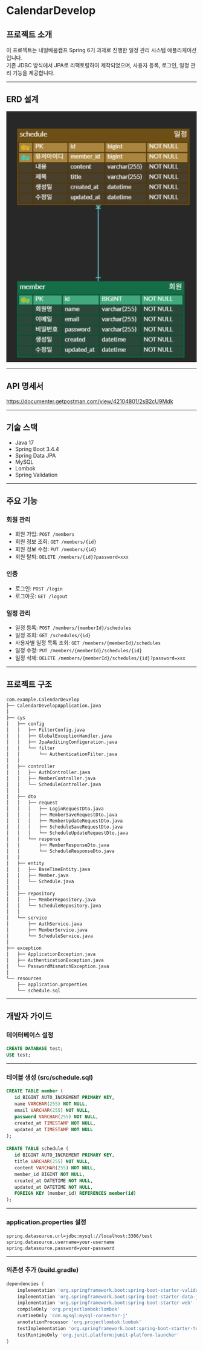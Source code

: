 # CalendarDevelop

## 프로젝트 소개

이 프로젝트는 내일배움캠프 Spring 6기 과제로 진행한 일정 관리 시스템 애플리케이션입니다.  
기존 JDBC 방식에서 JPA로 리팩토링하여 제작되었으며, 사용자 등록, 로그인, 일정 관리 기능을 제공합니다.

---

## ERD 설계

![ERD 이미지](src/CalendarDevelopERD%20-%20%EB%B3%B5%EC%82%AC%EB%B3%B8%20%282%29.png)

---

## API 명세서

https://documenter.getpostman.com/view/42104801/2sB2cU9Mdk

---

## 기술 스택

- Java 17
- Spring Boot 3.4.4
- Spring Data JPA
- MySQL
- Lombok
- Spring Validation

---

## 주요 기능

### 회원 관리
- 회원 가입: `POST /members`
- 회원 정보 조회: `GET /members/{id}`
- 회원 정보 수정: `PUT /members/{id}`
- 회원 탈퇴: `DELETE /members/{id}?password=xxx`

### 인증
- 로그인: `POST /login`
- 로그아웃: `GET /logout`

### 일정 관리
- 일정 등록: `POST /members/{memberId}/schedules`
- 일정 조회: `GET /schedules/{id}`
- 사용자별 일정 목록 조회: `GET /members/{memberId}/schedules`
- 일정 수정: `PUT /members/{memberId}/schedules/{id}`
- 일정 삭제: `DELETE /members/{memberId}/schedules/{id}?password=xxx`

---

## 프로젝트 구조

```
com.example.CalendarDevelop
├── CalendarDevelopApplication.java
│
├── cys
│   ├── config
│   │   ├── FilterConfig.java
│   │   ├── GlobalExceptionHandler.java
│   │   ├── JpaAuditingConfiguration.java
│   │   └── filter
│   │       └── AuthenticationFilter.java
│   │
│   ├── controller
│   │   ├── AuthController.java
│   │   ├── MemberController.java
│   │   └── ScheduleController.java
│   │
│   ├── dto
│   │   ├── request
│   │   │   ├── LoginRequestDto.java
│   │   │   ├── MemberSaveRequestDto.java
│   │   │   ├── MemberUpdateRequestDto.java
│   │   │   ├── ScheduleSaveRequestDto.java
│   │   │   └── ScheduleUpdateRequestDto.java
│   │   └── response
│   │       ├── MemberResponseDto.java
│   │       └── ScheduleResponseDto.java
│   │
│   ├── entity
│   │   ├── BaseTimeEntity.java
│   │   ├── Member.java
│   │   └── Schedule.java
│   │
│   ├── repository
│   │   ├── MemberRepository.java
│   │   └── ScheduleRepository.java
│   │
│   └── service
│       ├── AuthService.java
│       ├── MemberService.java
│       └── ScheduleService.java
│
├── exception
│   ├── ApplicationException.java
│   ├── AuthenticationException.java
│   └── PasswordMismatchException.java
│
└── resources
    ├── application.properties
    └── schedule.sql
```


---

## 개발자 가이드

### 데이터베이스 설정

```sql
CREATE DATABASE test;
USE test;
```

---

### 테이블 생성 (src/schedule.sql)

```sql
CREATE TABLE member (
   id BIGINT AUTO_INCREMENT PRIMARY KEY,
   name VARCHAR(255) NOT NULL,
   email VARCHAR(255) NOT NULL,
   password VARCHAR(255) NOT NULL,
   created_at TIMESTAMP NOT NULL,
   updated_at TIMESTAMP NOT NULL
);

CREATE TABLE schedule (
   id BIGINT AUTO_INCREMENT PRIMARY KEY,
   title VARCHAR(255) NOT NULL,
   content VARCHAR(255) NOT NULL,
   member_id BIGINT NOT NULL,
   created_at DATETIME NOT NULL,
   updated_at DATETIME NOT NULL,
   FOREIGN KEY (member_id) REFERENCES member(id)
);
```

---

### application.properties 설정

```properties
spring.datasource.url=jdbc:mysql://localhost:3306/test
spring.datasource.username=your-username
spring.datasource.password=your-password
```

---

### 의존성 추가 (build.gradle)

```groovy
dependencies {
    implementation 'org.springframework.boot:spring-boot-starter-validation'
    implementation 'org.springframework.boot:spring-boot-starter-data-jpa'
    implementation 'org.springframework.boot:spring-boot-starter-web'
    compileOnly 'org.projectlombok:lombok'
    runtimeOnly 'com.mysql:mysql-connector-j'
    annotationProcessor 'org.projectlombok:lombok'
    testImplementation 'org.springframework.boot:spring-boot-starter-test'
    testRuntimeOnly 'org.junit.platform:junit-platform-launcher'
}
```
